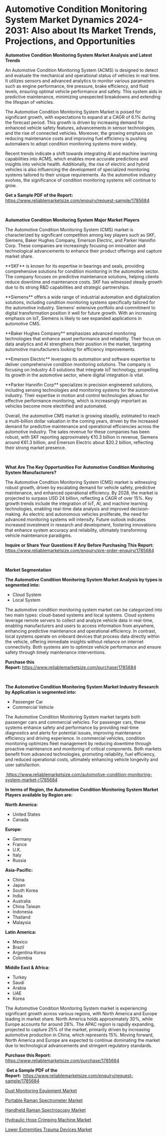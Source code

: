 <p><h1>Automotive Condition Monitoring System Market Dynamics 2024-2031: Also about Its Market Trends, Projections, and Opportunities</h1></p><p><strong>Automotive Condition Monitoring System Market Analysis and Latest Trends</strong></p>
<p><p>An Automotive Condition Monitoring System (ACMS) is designed to detect and evaluate the mechanical and operational status of vehicles in real time. It utilizes sensors and advanced analytics to monitor various parameters such as engine performance, tire pressure, brake efficiency, and fluid levels, ensuring optimal vehicle performance and safety. This system aids in predictive maintenance, minimizing unexpected breakdowns and extending the lifespan of vehicles.</p><p>The Automotive Condition Monitoring System Market is poised for significant growth, with expectations to expand at a CAGR of 6.1% during the forecast period. This growth is driven by increasing demand for enhanced vehicle safety features, advancements in sensor technologies, and the rise of connected vehicles. Moreover, the growing emphasis on reducing maintenance costs and improving fuel efficiency is pushing automakers to adopt condition monitoring systems more widely.</p><p>Recent trends indicate a shift towards integrating AI and machine learning capabilities into ACMS, which enables more accurate predictions and insights into vehicle health. Additionally, the rise of electric and hybrid vehicles is also influencing the development of specialized monitoring systems tailored to their unique requirements. As the automotive industry evolves, the significance of condition monitoring systems will continue to grow.</p></p>
<p><strong>Get a Sample PDF of the Report:&nbsp;</strong> <a href="https://www.reliablemarketsize.com/enquiry/request-sample/1785684?utm_campaign=1839&utm_medium=2&utm_source=Github&utm_content=ia&utm_term=18122024&utm_id=automotive-condition-monitoring-system">https://www.reliablemarketsize.com/enquiry/request-sample/1785684</a></p>
<p>&nbsp;</p>
<p><strong>Automotive Condition Monitoring System Major Market Players</strong></p>
<p><p>The Automotive Condition Monitoring System (CMS) market is characterized by significant competition among key players such as SKF, Siemens, Baker Hughes Company, Emerson Electric, and Parker Hannifin Corp. These companies are increasingly focusing on innovation and technological advancements to enhance their product offerings and capture market share.</p><p>**SKF** is known for its expertise in bearings and seals, providing comprehensive solutions for condition monitoring in the automotive sector. The company focuses on predictive maintenance solutions, helping clients reduce downtime and maintenance costs. SKF has witnessed steady growth due to its strong R&D capabilities and strategic partnerships.</p><p>**Siemens** offers a wide range of industrial automation and digitalization solutions, including condition monitoring systems specifically tailored for the automotive industry. Siemens' extensive portfolio and commitment to digital transformation position it well for future growth. With an increasing emphasis on IoT, Siemens is likely to see expanded applications in automotive CMS.</p><p>**Baker Hughes Company** emphasizes advanced monitoring technologies that enhance asset performance and reliability. Their focus on data analytics and AI strengthens their position in the market, targeting automotive manufacturers looking for efficiency improvements.</p><p>**Emerson Electric** leverages its automation and software expertise to deliver comprehensive condition monitoring solutions. The company is focusing on Industry 4.0 solutions that integrate IoT technology, propelling its growth in the automotive sector, where digital integration is vital.</p><p>**Parker Hannifin Corp** specializes in precision engineered solutions, including sensing technologies and monitoring systems for the automotive industry. Their expertise in motion and control technologies allows for effective performance monitoring, which is increasingly important as vehicles become more electrified and automated.</p><p>Overall, the automotive CMS market is growing steadily, estimated to reach a multi-billion dollar valuation in the coming years, driven by the increased demand for predictive maintenance and operational efficiencies across the automotive industry. The sales revenue for these companies has been robust, with SKF reporting approximately €10.3 billion in revenue, Siemens around €61.3 billion, and Emerson Electric about $20.2 billion, reflecting their strong market presence.</p></p>
<p>&nbsp;</p>
<p><strong>What Are The Key Opportunities For Automotive Condition Monitoring System Manufacturers?</strong></p>
<p><p>The Automotive Condition Monitoring System (CMS) market is witnessing robust growth, driven by escalating demand for vehicle safety, predictive maintenance, and enhanced operational efficiency. By 2028, the market is projected to surpass USD 24 billion, reflecting a CAGR of over 15%. Key growth trends include the integration of IoT, AI, and machine learning technologies, enabling real-time data analysis and improved decision-making. As electric and autonomous vehicles proliferate, the need for advanced monitoring systems will intensify. Future outlook indicates increased investment in research and development, fostering innovations that enhance system accuracy and reliability, ultimately transforming vehicle maintenance paradigms.</p></p>
<p><strong>Inquire or Share Your Questions If Any Before Purchasing This Report:</strong> <a href="https://www.reliablemarketsize.com/enquiry/pre-order-enquiry/1785684?utm_campaign=1839&utm_medium=2&utm_source=Github&utm_content=ia&utm_term=18122024&utm_id=automotive-condition-monitoring-system">https://www.reliablemarketsize.com/enquiry/pre-order-enquiry/1785684</a></p>
<p>&nbsp;</p>
<p><strong>Market Segmentation</strong></p>
<p><strong>The Automotive Condition Monitoring System Market Analysis by types is segmented into:</strong></p>
<p><ul><li>Cloud System</li><li>Local System</li></ul></p>
<p><p>The automotive condition monitoring system market can be categorized into two main types: cloud-based systems and local systems. Cloud systems leverage remote servers to collect and analyze vehicle data in real-time, enabling manufacturers and users to access information from anywhere, enhancing predictive maintenance and operational efficiency. In contrast, local systems operate on onboard devices that process data directly within the vehicle, offering immediate insights without reliance on internet connectivity. Both systems aim to optimize vehicle performance and ensure safety through timely maintenance interventions.</p></p>
<p><strong>Purchase this Report:&nbsp;</strong><a href="https://www.reliablemarketsize.com/purchase/1785684?utm_campaign=1839&utm_medium=2&utm_source=Github&utm_content=ia&utm_term=18122024&utm_id=automotive-condition-monitoring-system">https://www.reliablemarketsize.com/purchase/1785684</a></p>
<p>&nbsp;</p>
<p><strong>The Automotive Condition Monitoring System Market Industry Research by Application is segmented into:</strong></p>
<p><ul><li>Passenger Car</li><li>Commercial Vehicle</li></ul></p>
<p><p>The Automotive Condition Monitoring System market targets both passenger cars and commercial vehicles. For passenger cars, these systems enhance safety and performance by providing real-time diagnostics and alerts for potential issues, improving maintenance efficiency and driving experience. In commercial vehicles, condition monitoring optimizes fleet management by reducing downtime through proactive maintenance and monitoring of critical components. Both markets benefit from advanced technologies, promoting reliability, fuel efficiency, and reduced operational costs, ultimately enhancing vehicle longevity and user satisfaction.</p></p>
<p><a href="https://www.reliablemarketsize.com/automotive-condition-monitoring-system-market-r1785684?utm_campaign=1839&utm_medium=2&utm_source=Github&utm_content=ia&utm_term=18122024&utm_id=automotive-condition-monitoring-system">&nbsp;https://www.reliablemarketsize.com/automotive-condition-monitoring-system-market-r1785684</a></p>
<p><strong>In terms of Region, the Automotive Condition Monitoring System Market Players available by Region are:</strong></p>
<p>
    <p> <strong> North America: </strong>
        <ul>
            <li>United States</li>
            <li>Canada</li>
        </ul>
        </p> 
    <p> <strong> Europe: </strong>
        <ul>
            <li>Germany</li>
            <li>France</li>
            <li>U.K.</li>
            <li>Italy</li>
            <li>Russia</li>
        </ul>
        </p> 
    <p> <strong> Asia-Pacific: </strong>
        <ul>
            <li>China</li>
            <li>Japan</li>
            <li>South Korea</li>
            <li>India</li>
            <li>Australia</li>
            <li>China Taiwan</li>
            <li>Indonesia</li>
            <li>Thailand</li>
            <li>Malaysia</li>
        </ul>
        </p> 
    <p> <strong> Latin America: </strong>
        <ul>
            <li>Mexico</li>
            <li>Brazil</li>
            <li>Argentina Korea</li>
            <li>Colombia</li>
        </ul>
        </p> 
    <p> <strong> Middle East & Africa: </strong>
        <ul>
            <li>Turkey</li>
            <li>Saudi</li>
            <li>Arabia</li>
            <li>UAE</li>
            <li>Korea</li>
        </ul>
    </p>
    </p>
<p><p>The Automotive Condition Monitoring System market is experiencing significant growth across various regions, with North America and Europe leading in market share. North America holds approximately 30%, while Europe accounts for around 28%. The APAC region is rapidly expanding, projected to capture 25% of the market, primarily driven by increasing automotive production in China, which represents 15%. Moving forward, North America and Europe are expected to continue dominating the market due to technological advancements and stringent regulatory standards.</p></p>
<p><strong>Purchase this Report: </strong><a href="https://www.reliablemarketsize.com/purchase/1785684?utm_campaign=1839&utm_medium=2&utm_source=Github&utm_content=ia&utm_term=18122024&utm_id=automotive-condition-monitoring-system">https://www.reliablemarketsize.com/purchase/1785684</a></p>
<p>&nbsp;<strong>Get a Sample PDF of the Report:&nbsp;&nbsp;</strong><a href="https://www.reliablemarketsize.com/enquiry/request-sample/1785684?utm_campaign=1839&utm_medium=2&utm_source=Github&utm_content=ia&utm_term=18122024&utm_id=automotive-condition-monitoring-system">https://www.reliablemarketsize.com/enquiry/request-sample/1785684</a></p>
<p><strong></strong></p>
<p><p><a href="https://www.linkedin.com/pulse/market-analysis-indicates-dust-monitoring-equipment-size-hpenf?utm_campaign=1839&utm_medium=2&utm_source=Github&utm_content=ia&utm_term=18122024&utm_id=automotive-condition-monitoring-system">Dust Monitoring Equipment Market</a></p><p><a href="https://www.linkedin.com/pulse/in-depth-portable-raman-spectrometer-market-analysis-examining-ukezf?utm_campaign=1839&utm_medium=2&utm_source=Github&utm_content=ia&utm_term=18122024&utm_id=automotive-condition-monitoring-system">Portable Raman Spectrometer Market</a></p><p><a href="https://www.linkedin.com/pulse/handheld-raman-spectroscopy-market-growth-study-examines-trajectory-idydf?utm_campaign=1839&utm_medium=2&utm_source=Github&utm_content=ia&utm_term=18122024&utm_id=automotive-condition-monitoring-system">Handheld Raman Spectroscopy Market</a></p><p><a href="https://www.linkedin.com/pulse/hydraulic-hose-crimping-machine-market-ecosystem-competitive-2lztf?utm_campaign=1839&utm_medium=2&utm_source=Github&utm_content=ia&utm_term=18122024&utm_id=automotive-condition-monitoring-system">Hydraulic Hose Crimping Machine Market</a></p><p><a href="https://github.com/sofayahoo2023/Market-Research-Report-List-6/blob/main/lower-extremities-trauma-devices-market.md?utm_campaign=1839&utm_medium=2&utm_source=Github&utm_content=ia&utm_term=18122024&utm_id=automotive-condition-monitoring-system">Lower Extremities Trauma Devices Market</a></p></p>